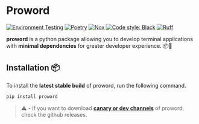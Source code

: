 # Proword
[![Environment Testing](https://github.com/JAGDC/Proword/actions/workflows/tests.yml/badge.svg)](https://github.com/JAGDC/Proword/actions/workflows/tests.yml)
[![Poetry][poetry-badge]](https://python-poetry.org/)
[![Nox][nox-badge]](https://github.com/wntrblm/nox)
[![Code style: Black][black-badge]](https://github.com/psf/black)
[![Ruff][ruff-badge]](https://github.com/astral-sh/ruff)

[poetry-badge]: https://img.shields.io/endpoint?url=https://python-poetry.org/badge/v0.json
[nox-badge]: https://img.shields.io/badge/%F0%9F%A6%8A-Nox-D85E00.svg
[black-badge]: https://img.shields.io/badge/code%20style-black-000000.svg
[ruff-badge]: https://img.shields.io/endpoint?url=https://raw.githubusercontent.com/astral-sh/ruff/main/assets/badge/v2.json

**proword** is a python package allowing you to develop terminal applications 
with **minimal dependencies** for greater developer experience. 📦🚀

## Installation 📦
To install the **latest stable build** of proword, run the following command.
```powershell
pip install proword
```

> ⚠️ - If you want to download [**canary or dev channels**](https://github.com/JAGDC/Proword/discussions/1) of proword, check the github releases.